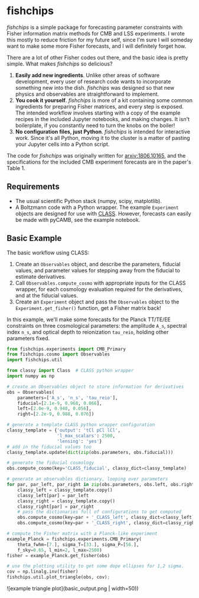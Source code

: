 # fishchips

*fishchips* is a simple package for forecasting parameter constraints with Fisher information matrix methods for CMB and LSS experiments. I wrote this mostly to reduce friction for my future self, since I'm sure I will someday want to make some more Fisher forecasts, and I will definitely forget how.

There are a lot of other Fisher codes out there, and the basic idea is pretty simple. What makes *fishchips* so delicious?

1. **Easily add new ingredients**. Unlike other areas of software development, every user of research code wants to incorporate something new into the dish. *fishchips* was designed so that new physics and observables are straightforward to implement.
2. **You cook it yourself**. *fishchips* is more of a kit containing some common ingredients for preparing Fisher matrices, and every step is exposed. The intended workflow involves starting with a copy of the example recipes in the included Jupyter notebooks, and making changes. It isn't boilerplate, if you constantly need to turn the knobs on the boiler!
3. **No configuration files, just Python**. *fishchips* is intended for interactive work. Since it's all Python, moving it to the cluster is a matter of pasting your Jupyter cells into a Python script.

The code for *fishchips* was originally written for [arxiv:1806.10165](https://arxiv.org/abs/1806.10165), and the specifications for the included CMB experiment forecasts are in the paper's Table 1.

## Requirements
* The usual scientific Python stack (numpy, scipy, matplotlib).
* A Boltzmann code with a Python wrapper. The example `Experiment` objects are designed for use with [CLASS](https://github.com/lesgourg/class_public). However, forecasts can easily be made with pyCAMB, see the example notebook.

## Basic Example

The basic workflow using CLASS:
1. Create an `Observables` object, and describe the parameters, fiducial values, and parameter values for stepping away from the fiducial to estimate derivatives.
2. Call `Observables.compute_cosmo` with appropriate inputs for the CLASS wrapper, for each cosmology evaluation required for the derivatives, and at the fiducial values.
3. Create an `Experiment` object and pass the `Observables` object to the `Experiment.get_fisher()` function, get a Fisher matrix back!

In this example, we'll make some forecasts for the Planck TT/TE/EE constraints on three cosmological parameters: the amplitude `A_s`, spectral index `n_s`, and optical depth to reionization `tau_reio`, holding other parameters fixed.


```python
from fishchips.experiments import CMB_Primary
from fishchips.cosmo import Observables
import fishchips.util

from classy import Class  # CLASS python wrapper
import numpy as np

# create an Observables object to store information for derivatives
obs = Observables(
    parameters=['A_s', 'n_s', 'tau_reio'],
    fiducial=[2.1e-9, 0.968, 0.066],
    left=[2.0e-9, 0.948, 0.056],
    right=[2.2e-9, 0.988, 0.076])

# generate a template CLASS python wrapper configuration
classy_template = {'output': 'tCl pCl lCl',
                   'l_max_scalars': 2500,
                   'lensing': 'yes'}
# add in the fiducial values too
classy_template.update(dict(zip(obs.parameters, obs.fiducial)))

# generate the fiducial cosmology
obs.compute_cosmo(key='CLASS_fiducial', classy_dict=classy_template)

# generate an observables dictionary, looping over parameters
for par, par_left, par_right in zip(obs.parameters, obs.left, obs.right):
    classy_left = classy_template.copy()
    classy_left[par] = par_left
    classy_right = classy_template.copy()
    classy_right[par] = par_right
    # pass the dictionaries full of configurations to get computed
    obs.compute_cosmo(key=par + '_CLASS_left', classy_dict=classy_left)
    obs.compute_cosmo(key=par + '_CLASS_right', classy_dict=classy_right)

# compute the Fisher matrix with a Planck-like experiment
example_Planck = fishchips.experiments.CMB_Primary(
    theta_fwhm=[7.], sigma_T=[33.], sigma_P=[56.],
    f_sky=0.65, l_min=2, l_max=2500)
fisher = example_Planck.get_fisher(obs)

# use the plotting utility to get some dope ellipses for 1,2 sigma.
cov = np.linalg.inv(fisher)
fishchips.util.plot_triangle(obs, cov);
```

![example triangle plot](basic_output.png | width=50))
